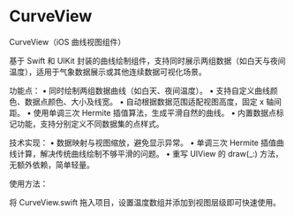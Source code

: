 # CurveView
CurveView（iOS 曲线视图组件）

基于 Swift 和 UIKit 封装的曲线绘制组件，支持同时展示两组数据（如白天与夜间温度），适用于气象数据展示或其他连续数据可视化场景。

功能点：
	•	同时绘制两组数据曲线（如白天、夜间温度）。
	•	支持自定义曲线颜色、数据点颜色、大小及线宽。
	•	自动根据数据范围适配视图高度，固定 x 轴间距。
	•	使用单调三次 Hermite 插值算法，生成平滑自然的曲线。
	•	内置数据点标记功能，支持分别定义不同数据集的点样式。

技术实现：
	•	数据映射与视图缩放，避免显示异常。
	•	单调三次 Hermite 插值曲线计算，解决传统曲线绘制不够平滑的问题。
	•	重写 UIView 的 draw(_:) 方法，无额外依赖，简单轻量。

使用方法：

将 CurveView.swift 拖入项目，设置温度数组并添加到视图层级即可快速使用。
